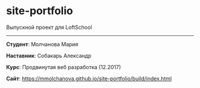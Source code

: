 # site-portfolio

Выпускной проект для LoftSchool

-------

**Студент**: Молчанова Мария

**Наставник**: Собакарь Александр

**Курс**: Продвинутая веб разработка (12.2017)

**Сайт**: https://mmolchanova.github.io/site-portfolio/build/index.html
